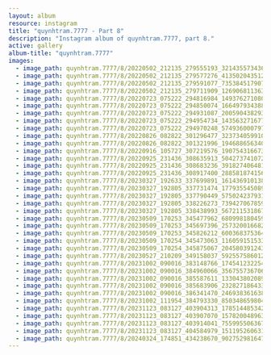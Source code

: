 ```yaml
---
layout: album
resource: instagram
title: "quynhtram.7777 - Part 8"
description: "Instagram album of quynhtram.7777, part 8."
active: gallery
album-title: "quynhtram.7777"
images:
  - image_path: quynhtram.7777/8/20220502_212135_279555193_321435573436899_2217002592876782698_n.jpg
  - image_path: quynhtram.7777/8/20220502_212135_279577276_413502043512548_920209292186131661_n.jpg
  - image_path: quynhtram.7777/8/20220502_212135_279591077_735384517907000_4639945171245170067_n.jpg
  - image_path: quynhtram.7777/8/20220502_212135_279711909_1269068113632689_2442934324540248134_n.jpg
  - image_path: quynhtram.7777/8/20220723_075222_294816984_149376271080857_1876935591338183588_n.jpg
  - image_path: quynhtram.7777/8/20220723_075222_294850074_1664979343881117_6279958384645377050_n.jpg
  - image_path: quynhtram.7777/8/20220723_075222_294931087_2005904382930997_2658840329869435947_n.jpg
  - image_path: quynhtram.7777/8/20220723_075222_294954734_143563271677916_9169869652712802542_n.jpg
  - image_path: quynhtram.7777/8/20220723_075222_294970248_574936000797976_6477823564824039906_n.jpg
  - image_path: quynhtram.7777/8/20220826_082822_301296477_323734059910566_1390584053696975224_n.jpg
  - image_path: quynhtram.7777/8/20220826_082822_301321996_194688656340354_1552208232131498609_n.jpg
  - image_path: quynhtram.7777/8/20220916_105727_307219576_190754316673393_1058708161264592348_n.jpg
  - image_path: quynhtram.7777/8/20220925_231436_308635913_504273741072490_420357458072131838_n.jpg
  - image_path: quynhtram.7777/8/20220925_231436_308683236_391827406481184_8305649943354408880_n.jpg
  - image_path: quynhtram.7777/8/20220925_231436_308917400_2885818741562741_3203856450369285231_n.jpg
  - image_path: quynhtram.7777/8/20230327_192633_337699891_161436910138930_5224639461065471487_n.jpg
  - image_path: quynhtram.7777/8/20230327_192805_337731474_177935545089440_3590439520001082080_n.jpg
  - image_path: quynhtram.7777/8/20230327_192805_337790449_575024237931858_6519015900794596374_n.jpg
  - image_path: quynhtram.7777/8/20230327_192805_338226273_739427067859026_2949960066539098503_n.jpg
  - image_path: quynhtram.7777/8/20230327_192805_338438993_567211531867017_9017537155379138471_n.jpg
  - image_path: quynhtram.7777/8/20230509_170253_345477962_680998180459814_571737562519434594_n.jpg
  - image_path: quynhtram.7777/8/20230509_170253_345697396_257320016682590_3223497654639432967_n.jpg
  - image_path: quynhtram.7777/8/20230509_170253_345826212_600368375364221_1633001128997517673_n.jpg
  - image_path: quynhtram.7777/8/20230509_170254_345473063_1160591515339194_8457259765796433773_n.jpg
  - image_path: quynhtram.7777/8/20230509_170254_345875067_2045803912438953_1477012227018738258_n.jpg
  - image_path: quynhtram.7777/8/20230527_210209_349158037_592557586012344_9154245372968394429_n.jpg
  - image_path: quynhtram.7777/8/20231002_090016_383148766_1745412322546500_4322364442380200999_n.jpg
  - image_path: quynhtram.7777/8/20231002_090016_384960066_356755736706959_8435332154579963503_n.jpg
  - image_path: quynhtram.7777/8/20231002_090016_385587611_1330438020898676_632508140346965349_n.jpg
  - image_path: quynhtram.7777/8/20231002_090016_385683906_232827186433779_8890805195904103713_n.jpg
  - image_path: quynhtram.7777/8/20231002_090016_386341470_246938361638289_435477045383192048_n.jpg
  - image_path: quynhtram.7777/8/20231002_111954_384793330_850348659804198_8641495555675651989_n.jpg
  - image_path: quynhtram.7777/8/20231123_083127_403904313_178514485342050_7222893904033696248_n.jpg
  - image_path: quynhtram.7777/8/20231123_083127_403907070_1578200489633319_3736402322370221299_n.jpg
  - image_path: quynhtram.7777/8/20231123_083127_403914041_755995506367937_7208685309540586877_n.jpg
  - image_path: quynhtram.7777/8/20231123_083127_404584979_1511952606316508_2061868871111808866_n.jpg
  - image_path: quynhtram.7777/8/20240324_174851_434238670_902752981647849_8962048084435576941_n.jpg
---
```

